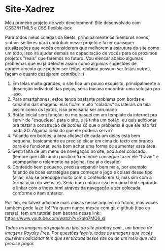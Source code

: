 # Site-Xadrez
Meu primeiro projeto de web-development! Site desenvolvido com CSS3/HTML5 e CSS flexible-box

Para todos meus colegas da Beets, principalmente os membros novos, sintam-se livres para contribuir nesse projeto e fazer quaisquer atualizações que vocês considerem que melhorem a estrutura do site como um todo, isso irá ajudar demais na capacitação de vocês para os próximos projetos "reais" que faremos no futuro. Vou elencar abaixo algumas problemas que eu já detectei assim como algumas sugestões de aprimoramento que podem ser feitas, embora possam ser feitas outras, façam o quanto desejarem contribuir :)
<ol>
<li>Em telas muito grandes, o site fica um pouco esquisito, principalmente a descrição individual das peças, seria bacana encontrar uma solução pra isso.</li>
<li>Para smartphones, estou tendo bastante problema com bordas e tamanho das imagens: elas ficam muito "coladas" as laterais da tela assim como os textos, isso precisaria ser arrumado</li>
<li>Botão inicial sem função: eu me baseei em um template da internet pra servir de "esqueleto" para o site, e lá tinha um botão, eu quis adicionar pra testar a construção de botões só que o problema é que ele não faz nada XD. Alguma ideia do que ele poderia servir?</li>
<li>Falando em botões, a área clicável de cada um deles está bem pequena, basicamente eu preciso clicar em cima do texto em branco para ele funcionar, seria bom achar uma forma de aumentar essa área.</li>
<li>Senti falta de um menu de navegação no site, podia ser colocado. (lembre que utilizando position:fixed você consegue fazer ele "travar" e acompanhar o rolamento na página, fica ai o desafio)</li>
<li>Conteúdo bem pequeno, precisa expandir bem mais, por exemplo falando de boas estratégias para começar o jogo e coisas desse tipo (alías, não se preocupe muito com o conteúdo em si, mas sim com a formatação do website). Seria bom colocar isso em uma html separado e linkar com o index.html através da navegação a ser colocada conforme o item anterior.</li>
</ol>

Por fim, eu talvez adicione mais coisas nesse arquivo no futuro, mas vocês também pode fazé-lo! Pra quem nunca mexeu com git e github (tipo eu rsrsrs), tem um tutorial bem bacana nesse link: https://www.youtube.com/watch?v=2alg7MQ6_sI


*Todas as imagens do projeto eu tirei do site pixabay.com , um banco de imagens Royalty Free. Por questões legais, todas as imagens que vocês quiserem adicionar tem que ser tiradas desse site ou de um meio que não precise pagar.*
